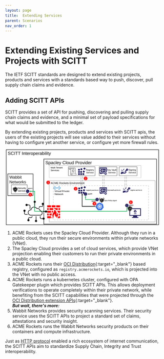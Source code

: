 ```yaml
---
layout: page
title:  Extending Services
parent: Scenarios
nav_order: 1
---
```


# Extending Existing Services and Projects with SCITT

The IETF SCITT standards are designed to extend existing projects, products and services with a standards based way to push, discover, pull supply chain claims and evidence.

## Adding SCITT APIs

SCITT provides a set of API for pushing, discovering and pulling supply chain claims and evidence, and a minimal set of payload specifications for what would be submitted to the ledger.

By extending existing projects, products and services with SCITT apis, the users of the existing projects will see value added to their services without having to configure yet another service, or configure yet more firewall rules.

<img src="/assets/interoperability.svg" alt="Consuming Public Content" style="width:800px;"/>

1. ACME Rockets uses the Spacley Cloud Provider. Although they run in a public cloud, they run their secure environments within private networks (VNet).
2. The Spacley Cloud provides a set of cloud services, which provide VNet projection enabling their customers to run their private environments in a public cloud.
3. ACME Rockets runs their [OCI Distribution][oci-distribution-spec]{:target="_blank"} based registry, configured as `registry.acmerockets.io`, which is projected into the VNet with no public access.
4. ACME Rockets runs a kubernetes cluster, configured with OPA Gatekeeper plugin which provides SCITT APIs. This allows deployment verifications to operate completely within their private network, while benefiting from the SCITT capabilities that were projected through the [OCI Distribution extension APIs][oci-distribution-extension]{:target="_blank"}.  
  ***But wait, there's more:***
5. Wabbit Networks provides security scanning services. Their security service uses the SCITT APIs to project a standard set of claims, attestations and security insight. 
6. ACME Rockets runs the Wabbit Networks security products on their containers and compute infrastructure.

Just as [HTTP protocol][http-spec] enabled a rich ecosystem of internet communication, the SCITT APIs aim to standardize Supply Chain, Integrity and Trust interoperability.

[http-spec]:                  http://127.0.0.1:4000/scenarios/extending-existing-services.html
[oci-distribution-spec]:      https://github.com/opencontainers/distribution-spec
[oci-distribution-extension]: https://github.com/opencontainers/distribution-spec/tree/main/extensions